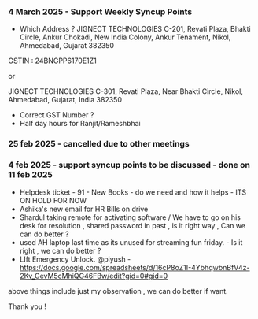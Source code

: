 ### 4 March 2025 - Support Weekly Syncup Points
- Which Address ?
JIGNECT TECHNOLOGIES
C-201, Revati Plaza, Bhakti Circle, 
Ankur Chokadi, New India Colony, 
Ankur Tenament, Nikol, Ahmedabad, Gujarat 382350

GSTIN : 24BNGPP6170E1Z1

or 

JIGNECT TECHNOLOGIES
C-301, Revati Plaza, 
Near Bhakti Circle, 
Nikol, Ahmedabad, Gujarat, 
India 382350

- Correct GST Number ?
- Half day hours for Ranjit/Rameshbhai


### 25 feb 2025 - cancelled due to other meetings

### 4 feb 2025 - support syncup points to be discussed - done on 11 feb 2025
- Helpdesk ticket - 91 - New Books - do we need and how it helps - ITS ON HOLD FOR NOW
- Ashika's new email for HR Bills on drive
- Shardul taking remote for activating software / We have to go on his desk for resolution , shared password in past , is it right way , Can we can do better  ?
- used AH laptop last time as its unused for streaming fun friday. - Is it right , we can do better ?
- LIft Emergency Unlock. @piyush -  https://docs.google.com/spreadsheets/d/16cP8oZ1I-4YbhqwbnBfV4z-2Kv_GevM5cMhiQG46FBw/edit?gid=0#gid=0


above things include just my observation , we can do better if want.

Thank you !